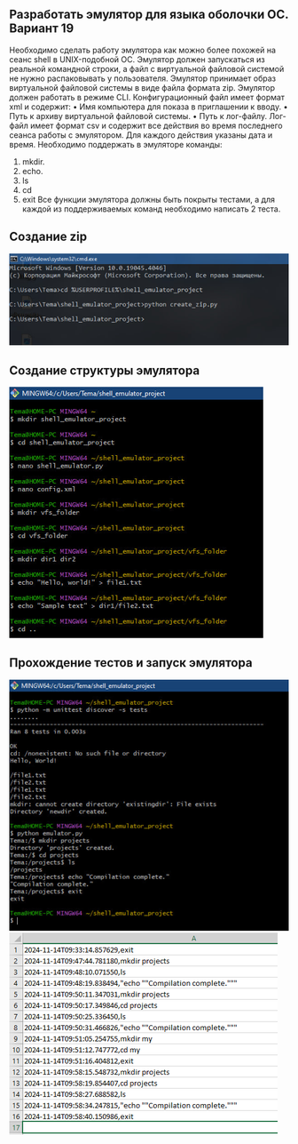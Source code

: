 ## Разработать эмулятор для языка оболочки ОС. Вариант 19

Необходимо сделать работу эмулятора как можно более похожей на сеанс shell в UNIX-подобной ОС.
Эмулятор должен запускаться из реальной командной строки, а файл с
виртуальной файловой системой не нужно распаковывать у пользователя.
Эмулятор принимает образ виртуальной файловой системы в виде файла формата
zip. Эмулятор должен работать в режиме CLI.
Конфигурационный файл имеет формат xml и содержит:
• Имя компьютера для показа в приглашении к вводу.
• Путь к архиву виртуальной файловой системы.
• Путь к лог-файлу.
Лог-файл имеет формат csv и содержит все действия во время последнего
сеанса работы с эмулятором. Для каждого действия указаны дата и время.
Необходимо поддержать в эмуляторе команды: 
1. mkdir.
2. echo.
3. ls
4. cd
5. exit
Все функции эмулятора должны быть покрыты тестами, а для каждой из
поддерживаемых команд необходимо написать 2 теста.




## Создание zip

![Задание 1](https://github.com/MiryasovKA/miryasov/blob/main/dz1/1.jpg)

## Создание структуры эмулятора

![Задание 2](https://github.com/MiryasovKA/miryasov/blob/main/dz1/2.jpg)

## Прохождение тестов и запуск эмулятора

![Задание 3](https://github.com/MiryasovKA/miryasov/blob/main/dz1/3.jpg)
![Задание 3](https://github.com/MiryasovKA/miryasov/blob/main/dz1/4.jpg)

